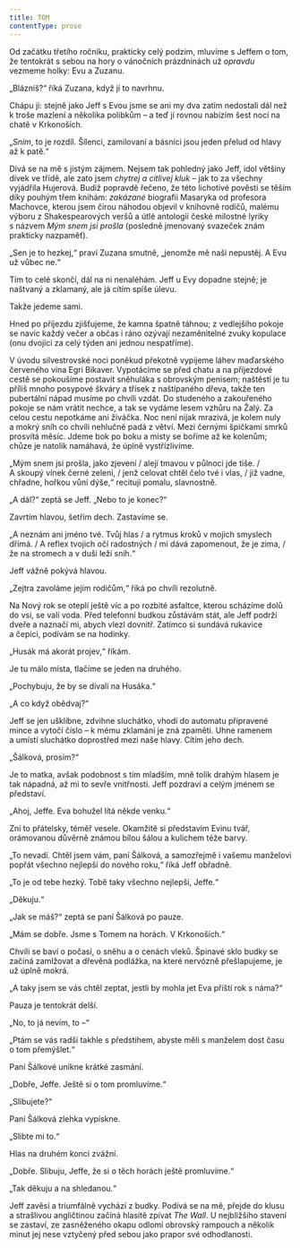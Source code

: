 ```yaml
---
title: TOM
contentType: prose
---
```


<section>

Od začátku třetího ročníku, prakticky celý podzim, mluvíme s Jeffem o tom, že tentokrát s sebou na hory o vánočních prázdninách už _opravdu_ vezmeme holky: Evu a Zuzanu.

„Blázníš?“ říká Zuzana, když jí to navrhnu.

Chápu ji: stejně jako Jeff s Evou jsme se ani my dva zatím nedostali dál než k troše mazlení a několika polibkům – a teď jí rovnou nabízím šest nocí na chatě v Krkonoších.

„_Sním_, to je rozdíl. Šílenci, zamilovaní a básníci jsou jeden přelud od hlavy až k patě.“

Dívá se na mě s jistým zájmem. Nejsem tak pohledný jako Jeff, idol většiny dívek ve třídě, ale zato jsem _chytrej a citlivej kluk_ – jak to za všechny vyjádřila Hujerová. Budiž popravdě řečeno, že této lichotivé pověsti se těším díky pouhým třem knihám: _zakázané_ biografii Masaryka od profesora Machovce, kterou jsem čirou náhodou objevil v knihovně rodičů, malému výboru z Shakespearových veršů a útlé antologii české milostné lyriky s názvem _Mým snem jsi prošla_ (posledně jmenovaný svazeček znám prakticky nazpaměť).

„Sen je to hezkej,“ praví Zuzana smutně, „jenomže mě naši nepustěj. A Evu už vůbec ne.“

Tím to celé skončí, dál na ni nenaléhám. Jeff u Evy dopadne stejně; je naštvaný a zklamaný, ale já cítím spíše úlevu.

Takže jedeme sami.

Hned po příjezdu zjišťujeme, že kamna špatně táhnou; z vedlejšího pokoje se navíc každý večer a občas i ráno ozývají nezaměnitelné zvuky kopulace (onu dvojici za celý týden ani jednou nespatříme).

V úvodu silvestrovské noci poněkud překotně vypijeme láhev maďarského červeného vína Egri Bikaver. Vypotácíme se před chatu a na příjezdové cestě se pokoušíme postavit sněhuláka s obrovským penisem; naštěstí je tu příliš mnoho posypové škváry a třísek z naštípaného dřeva, takže ten pubertální nápad musíme po chvíli vzdát. Do studeného a zakouřeného pokoje se nám vrátit nechce, a tak se vydáme lesem vzhůru na Žalý. Za celou cestu nepotkáme ani živáčka. Noc není nijak mrazivá, je kolem nuly a mokrý sníh co chvíli nehlučně padá z větví. Mezi černými špičkami smrků prosvítá měsíc. Jdeme bok po boku a místy se boříme až ke kolenům; chůze je natolik namáhavá, že úplně vystřízlivíme.

„Mým snem jsi prošla, jako zjevení / alejí tmavou v půlnoci jde tiše. / A skoupý vínek černé zeleni, / jenž celovat chtěl čelo tvé i vlas, / již vadne, chřadne, hořkou vůní dýše,“ recituji pomalu, slavnostně.

„A dál?“ zeptá se Jeff. „Nebo to je konec?“

Zavrtím hlavou, šetřím dech. Zastavíme se.

„A neznám ani jméno tvé. Tvůj hlas / a rytmus kroků v mojich smyslech dřímá. / A reflex tvojich očí radostných / mi dává zapomenout, že je zima, / že na stromech a v duši leží sníh.“

Jeff vážně pokývá hlavou.

„Zejtra zavoláme jejím rodičům,“ říká po chvíli rezolutně.

</section>

<section>

Na Nový rok se oteplí ještě víc a po rozbité asfaltce, kterou scházíme dolů do vsi, se valí voda. Před telefonní budkou zůstávám stát, ale Jeff podrží dveře a naznačí mi, abych vlezl dovnitř. Zatímco si sundává rukavice a čepici, podívám se na hodinky.

„Husák má akorát projev,“ říkám.

Je tu málo místa, tlačíme se jeden na druhého.

„Pochybuju, že by se dívali na Husáka.“

„A co když obědvaj?“

Jeff se jen ušklíbne, zdvihne sluchátko, vhodí do automatu připravené mince a vytočí číslo – k mému zklamání je zná zpaměti. Uhne ramenem a umístí sluchátko doprostřed mezi naše hlavy. Cítím jeho dech.

„Šálková, prosím?“

Je to matka, avšak podobnost s tím mladším, mně tolik drahým hlasem je tak nápadná, až mi to sevře vnitřnosti. Jeff pozdraví a celým jménem se představí.

„Ahoj, Jeffe. Eva bohužel lítá někde venku.“

Zní to přátelsky, téměř vesele. Okamžitě si představím Evinu tvář, orámovanou důvěrně známou bílou šálou a kulichem téže barvy.

„To nevadí. Chtěl jsem vám, paní Šálková, a samozřejmě i vašemu manželovi popřát všechno nejlepší do nového roku,“ říká Jeff obřadně.

„To je od tebe hezký. Tobě taky všechno nejlepší, Jeffe.“

„Děkuju.“

„Jak se máš?“ zeptá se paní Šálková po pauze.

„Mám se dobře. Jsme s Tomem na horách. V Krkonoších.“

Chvíli se baví o počasí, o sněhu a o cenách vleků. Špinavé sklo budky se začíná zamlžovat a dřevěná podlážka, na které nervózně přešlapujeme, je už úplně mokrá.

„A taky jsem se vás chtěl zeptat, jestli by mohla jet Eva příští rok s náma?“

Pauza je tentokrát delší.

„No, to já nevím, to –“

„Ptám se vás radši takhle s předstihem, abyste měli s manželem dost času o tom přemýšlet.“

Paní Šálkové unikne krátké zasmání.

„Dobře, Jeffe. Ještě si o tom promluvíme.“

„Slibujete?“

Paní Šálková zlehka vypískne.

„Slibte mi to.“

Hlas na druhém konci zvážní.

„Dobře. Slibuju, Jeffe, že si o těch horách ještě promluvíme.“

„Tak děkuju a na shledanou.“

Jeff zavěsí a triumfálně vychází z budky. Podívá se na mě, přejde do klusu a strašlivou angličtinou začíná hlasitě zpívat _The Wall_. U nejbližšího stavení se zastaví, ze zasněženého okapu odlomí obrovský rampouch a několik minut jej nese vztyčený před sebou jako prapor své odhodlanosti.

</section>

